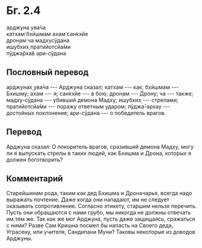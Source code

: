 # Бг. 2.4
арджуна ува̄ча<br/>
катхам̇ бхӣшмам ахам̇ сан̇кхйе<br/>
дрон̣ам̇ ча мадхусӯдана<br/>
ишубхих̣ пратийотсйа̄ми<br/>
пӯджа̄рха̄в ари-сӯдана
## Пословный перевод

арджунах̣ ува̄ча --- Арджуна сказал; катхам --- как; бхӣшмам --- Бхишму;
ахам --- я; сан̇кхйе --- в бою; дрон̣ам --- Дрону; ча --- также;
мадху-сӯдана --- убивший демона Мадху; ишубхих̣ --- стрелами;
пратийотсйа̄ми --- поражу ответным ударом; пӯджа̄-архау --- достойных
поклонения; ари-сӯдана --- о победитель врагов.

## Перевод

Арджуна сказал: О покоритель врагов, сразивший демона Мадху, могу ли я
выпускать стрелы в таких людей, как Бхишма и Дрона, которых я должен
боготворить?

## Комментарий

Старейшинам рода, таким как дед Бхишма и Дроначарья, всегда надо
выражать почтение. Даже когда они нападают, им не следует оказывать
сопротивление. Согласно этикету, старшим нельзя перечить. Пусть они
обращаются с нами грубо, мы никогда не должны отвечать им тем же. Так
как же мог Арджуна, пусть даже защищаясь, сражаться с ними? Разве Сам
Кришна посмел бы напасть на Своего деда, Уграсену, или учителя,
Сандипани Муни? Таковы некоторые из доводов Арджуны.
